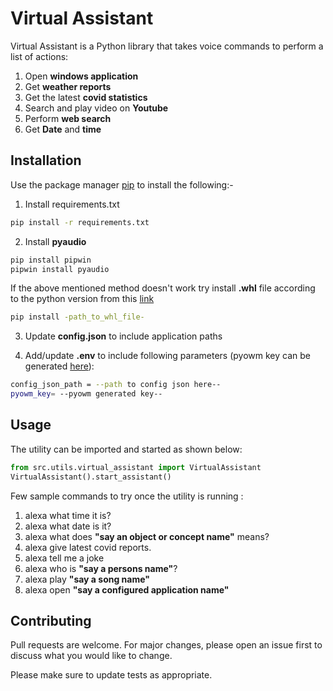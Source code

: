 # Virtual Assistant

Virtual Assistant is a Python library that takes voice commands to perform a list of actions:
1. Open **windows application**
2. Get **weather reports**
3. Get the latest **covid statistics**
4. Search and play video on **Youtube**
5. Perform **web search**
6. Get **Date** and **time**

## Installation

Use the package manager [pip](https://pip.pypa.io/en/stable/) to install the following:-

1. Install requirements.txt
```bash
pip install -r requirements.txt
```
2. Install **pyaudio**
```bash
pip install pipwin
pipwin install pyaudio
```
If the above mentioned method doesn't work try install **.whl** file according to the python version from this [link](https://www.lfd.uci.edu/~gohlke/pythonlibs/#pyaudio)
```bash
pip install -path_to_whl_file-
```
3. Update **config.json** to include application paths

4. Add/update **.env** to include following parameters (pyowm key can be generated [here](https://openweathermap.org/)):
```bash
config_json_path = --path to config json here--
pyowm_key= --pyowm generated key--
```

## Usage

The utility can be imported and started as shown below:

```python
from src.utils.virtual_assistant import VirtualAssistant
VirtualAssistant().start_assistant()
```
Few sample commands to try once the utility is running :
1. alexa what time it is?
2. alexa what date is it?
3. alexa what does **"say an object or concept name"** means?
4. alexa give latest covid reports.
5. alexa tell me a joke
6. alexa who is **"say a persons name"**?
7. alexa play **"say a song name"**
8. alexa open **"say a configured application name"**

## Contributing
Pull requests are welcome. For major changes, please open an issue first to discuss what you would like to change.

Please make sure to update tests as appropriate.